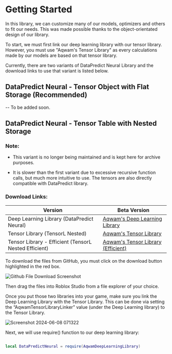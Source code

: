 # Getting Started

In this library, we can customize many of our models, optimizers and others to fit our needs. This was made possible thanks to the object-orientated design of our library.

To start, we must first link our deep learning library with our tensor library. However, you must use "Aqwam's Tensor Library" as every calculations made by our models are based on that tensor library.

Currently, there are two variants of DataPredict Neural Library and the download links to use that variant is listed below.

## DataPredict Neural - Tensor Object with Flat Storage (Recommended)

-- To be added soon.

## DataPredict Neural - Tensor Table with Nested Storage

### Note: 

* This variant is no longer being maintained and is kept here for archive purposes.

* It is slower than the first variant due to excessive recursive function calls, but much more intuitive to use. The tensors are also directly compatible with DataPredict library.

### Download Links:

| Version                                                   | Beta Version                                                                                                                                                                                            |
|-----------------------------------------------------------|---------------------------------------------------------------------------------------------------------------------------------------------------------------------------------------------------------|
| Deep Learning Library (DataPredict Neural)                | [Aqwam's Deep Learning Library](https://github.com/AqwamCreates/DataPredict-Neural/blob/main/module_scripts/TensorL_Table_Nested/AqwamDeepLearningLibrary_TensorLTableNested.rbxm)                      |
| Tensor Library (TensorL Nested)                           | [Aqwam's Tensor Library](https://github.com/AqwamCreates/TensorL/blob/main/TensorL_Table_Nested.lua)                                                                                                    |
| Tensor Library - Efficient (TensorL Nested Efficient)     | [Aqwam's Tensor Library (Efficient)](https://github.com/AqwamCreates/TensorL/blob/main/TensorL_Table_Nested_Efficient.lua)                                                                              |

To download the files from GitHub, you must click on the download button highlighted in the red box.

![Github File Download Screenshot](https://github.com/AqwamCreates/DataPredict/assets/67371914/b921d568-81b9-4f47-8a96-e0ab0316a4fe)

Then drag the files into Roblox Studio from a file explorer of your choice.

Once you put those two libraries into your game, make sure you link the Deep Learning Library with the Tensor Library. This can be done via setting the “AqwamTensorLibraryLinker” value (under the Deep Learning library) to the Tensor Library.

![Screenshot 2024-06-08 071322](https://github.com/AqwamCreates/DataPredict-Neural/assets/67371914/c4ccb9b9-4c02-4708-bffd-5959e73d99f0)

Next, we will use require() function to our deep learning library:

```lua

local DataPredictNeural = require(AqwamDeepLearningLibrary) 

```
